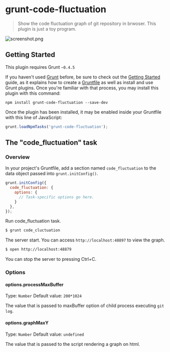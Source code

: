# grunt-code-fluctuation

> Show the code fluctuation graph of git repository in brwoser. This plugin is just a toy program.

![screenshot.png](https://raw.githubusercontent.com/kozy4324/grunt-code-fluctuation/master/screenshot.png)

## Getting Started
This plugin requires Grunt `~0.4.5`

If you haven't used [Grunt](http://gruntjs.com/) before, be sure to check out the [Getting Started](http://gruntjs.com/getting-started) guide, as it explains how to create a [Gruntfile](http://gruntjs.com/sample-gruntfile) as well as install and use Grunt plugins. Once you're familiar with that process, you may install this plugin with this command:

```shell
npm install grunt-code-fluctuation --save-dev
```

Once the plugin has been installed, it may be enabled inside your Gruntfile with this line of JavaScript:

```js
grunt.loadNpmTasks('grunt-code-fluctuation');
```

## The "code_fluctuation" task

### Overview
In your project's Gruntfile, add a section named `code_fluctuation` to the data object passed into `grunt.initConfig()`.

```js
grunt.initConfig({
  code_fluctuation: {
    options: {
      // Task-specific options go here.
    }
  },
});
```

Run code_fluctuation task.

```bash
$ grunt code_cluctuation
```

The server start. You can access `http://localhost:48897` to view the graph.

```bash
$ open http://localhost:48879
```

You can stop the server to pressing Ctrl+C.

### Options

#### options.processMaxBuffer
Type: `Number`
Default value: `200*1024`

The value that is passed to maxBuffer option of child process executing `git log`.

#### options.graphMaxY
Type: `Number`
Default value: `undefined`

The value that is passed to the script rendering a graph on html.
